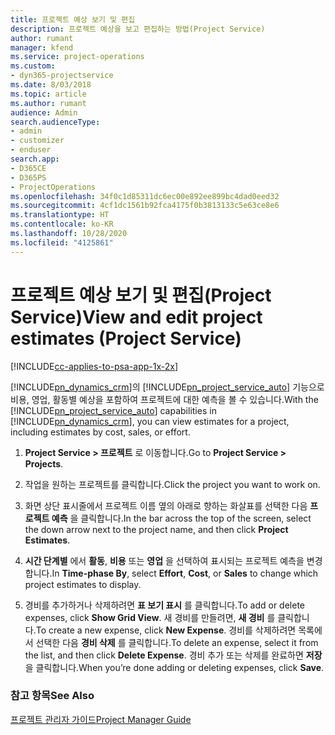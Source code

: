 ```yaml
---
title: 프로젝트 예상 보기 및 편집
description: 프로젝트 예상을 보고 편집하는 방법(Project Service)
author: rumant
manager: kfend
ms.service: project-operations
ms.custom:
- dyn365-projectservice
ms.date: 8/03/2018
ms.topic: article
ms.author: rumant
audience: Admin
search.audienceType:
- admin
- customizer
- enduser
search.app:
- D365CE
- D365PS
- ProjectOperations
ms.openlocfilehash: 34f0c1d85311dc6ec00e892ee899bc4dad0eed32
ms.sourcegitcommit: 4cf1dc1561b92fca4175f0b3813133c5e63ce8e6
ms.translationtype: HT
ms.contentlocale: ko-KR
ms.lasthandoff: 10/28/2020
ms.locfileid: "4125861"
---
```

# <a name="view-and-edit-project-estimates-project-service"></a><span data-ttu-id="125cf-103">프로젝트 예상 보기 및 편집(Project Service)</span><span class="sxs-lookup"><span data-stu-id="125cf-103">View and edit project estimates (Project Service)</span></span>

[!INCLUDE[cc-applies-to-psa-app-1x-2x](../includes/cc-applies-to-psa-app-1x-2x.md)]

<span data-ttu-id="125cf-104">[!INCLUDE[pn_dynamics_crm](../includes/pn-dynamics-crm.md)]의 [!INCLUDE[pn_project_service_auto](../includes/pn-project-service-auto.md)] 기능으로 비용, 영업, 활동별 예상을 포함하여 프로젝트에 대한 예측을 볼 수 있습니다.</span><span class="sxs-lookup"><span data-stu-id="125cf-104">With the [!INCLUDE[pn_project_service_auto](../includes/pn-project-service-auto.md)] capabilities in [!INCLUDE[pn_dynamics_crm](../includes/pn-dynamics-crm.md)], you can view estimates for a project, including estimates by cost, sales, or effort.</span></span>  
  
1.  <span data-ttu-id="125cf-105">**Project Service > 프로젝트** 로 이동합니다.</span><span class="sxs-lookup"><span data-stu-id="125cf-105">Go to **Project Service > Projects**.</span></span>  
  
2.  <span data-ttu-id="125cf-106">작업을 원하는 프로젝트를 클릭합니다.</span><span class="sxs-lookup"><span data-stu-id="125cf-106">Click the project you want to work on.</span></span>  
  
3.  <span data-ttu-id="125cf-107">화면 상단 표시줄에서 프로젝트 이름 옆의 아래로 향하는 화살표를 선택한 다음 **프로젝트 예측** 을 클릭합니다.</span><span class="sxs-lookup"><span data-stu-id="125cf-107">In the bar across the top of the screen, select the down arrow next to the project name, and then click **Project Estimates**.</span></span>  
  
4.  <span data-ttu-id="125cf-108">**시간 단계별** 에서 **활동**, **비용** 또는 **영업** 을 선택하여 표시되는 프로젝트 예측을 변경합니다.</span><span class="sxs-lookup"><span data-stu-id="125cf-108">In **Time-phase By**, select **Effort**, **Cost**, or **Sales** to change which project estimates to display.</span></span>  
  
5.  <span data-ttu-id="125cf-109">경비를 추가하거나 삭제하려면 **표 보기 표시** 를 클릭합니다.</span><span class="sxs-lookup"><span data-stu-id="125cf-109">To add or delete expenses, click **Show Grid View**.</span></span> <span data-ttu-id="125cf-110">새 경비를 만들려면, **새 경비** 를 클릭합니다.</span><span class="sxs-lookup"><span data-stu-id="125cf-110">To create a new expense, click **New Expense**.</span></span> <span data-ttu-id="125cf-111">경비를 삭제하려면 목록에서 선택한 다음 **경비 삭제** 를 클릭합니다.</span><span class="sxs-lookup"><span data-stu-id="125cf-111">To delete an expense, select it from the list, and then click **Delete Expense**.</span></span> <span data-ttu-id="125cf-112">경비 추가 또는 삭제를 완료하면 **저장** 을 클릭합니다.</span><span class="sxs-lookup"><span data-stu-id="125cf-112">When you’re done adding or deleting expenses, click **Save**.</span></span>  
  
### <a name="see-also"></a><span data-ttu-id="125cf-113">참고 항목</span><span class="sxs-lookup"><span data-stu-id="125cf-113">See Also</span></span>  
 [<span data-ttu-id="125cf-114">프로젝트 관리자 가이드</span><span class="sxs-lookup"><span data-stu-id="125cf-114">Project Manager Guide</span></span>](../psa/project-manager-guide.md)
